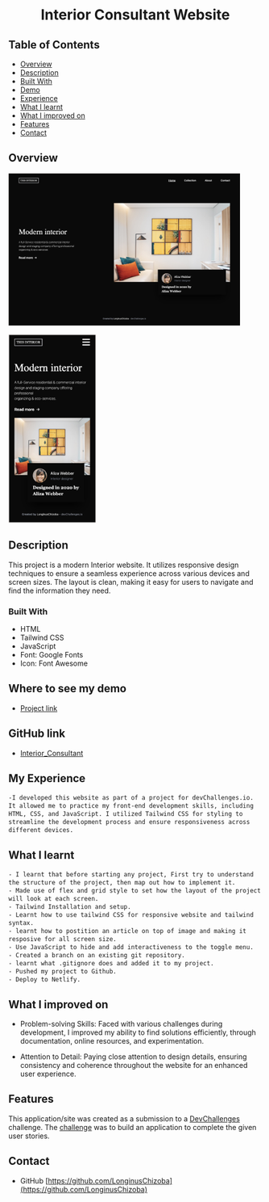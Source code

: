 
<!-- Please update value in the {}  -->

<h1 align="center"> Interior Consultant Website </h1>


<!-- TABLE OF CONTENTS -->

## Table of Contents

- [Overview](#overview)
- [Description](#decription)
- [Built With](#built-with)
- [Demo](#demo)
- [Experience](#experience)
- [What I learnt](#WhatIlearnt)
- [What I improved on](#WhatIimprovedon)
- [Features](#features)
- [Contact](#contact)

<!-- OVERVIEW -->

## Overview

<img width="460" alt="Desktop" src="https://raw.githubusercontent.com/LonginusChizoba/hackerton/main/Interior_Consultant/assets/img/webView.jpg">

<img width="174" alt="Mobile" src="https://raw.githubusercontent.com/LonginusChizoba/hackerton/main/Interior_Consultant/assets/img/mobileView.jpg"><br>


<!-- Description -->

## Description
This project is a modern Interior website. It utilizes responsive design techniques to ensure a seamless experience across various devices and screen sizes. The layout is clean, making it easy for users to navigate and find the information they need.

### Built With

- HTML
- Tailwind CSS
- JavaScript
- Font: Google Fonts
- Icon: Font Awesome

<!-- Demo -->

## Where to see my demo
  - [Project link](https://illustrious-moxie-80da01.netlify.app/interior_consultant/src/)

## GitHub link

  - [Interior_Consultant](https://github.com/LonginusChizoba/hackerton/tree/main/Interior_Consultant)


## My Experience
    -I developed this website as part of a project for devChallenges.io. It allowed me to practice my front-end development skills, including HTML, CSS, and JavaScript. I utilized Tailwind CSS for styling to streamline the development process and ensure responsiveness across different devices.


## What I learnt
    - I learnt that before starting any project, First try to understand the structure of the project, then map out how to implement it.
    - Made use of flex and grid style to set how the layout of the project will look at each screen.
    - Tailwind Installation and setup.
    - Learnt how to use tailwind CSS for responsive website and tailwind syntax.
    - learnt how to postition an article on top of image and making it resposive for all screen size.
    - Use JavaScript to hide and add interactiveness to the toggle menu.
    - Created a branch on an existing git repository.
    - learnt what .gitignore does and added it to my project.
    - Pushed my project to Github.
    - Deploy to Netlify.

## What I improved on
- Problem-solving Skills: Faced with various challenges during development, I improved my ability to find solutions efficiently, through documentation, online resources, and experimentation.

- Attention to Detail: Paying close attention to design details, ensuring consistency and coherence throughout the website for an enhanced user experience.


## Features

<!-- List the features of your application or follow the template. Don't share the figma file here :) -->

This application/site was created as a submission to a [DevChallenges](https://devchallenges.io/challenges) challenge. The [challenge](https://devchallenges.io/challenges/wBunSb7FPrIepJZAg0sY) was to build an application to complete the given user stories.

## Contact

- GitHub [https://github.com/LonginusChizoba](https://github.com/LonginusChizoba)
